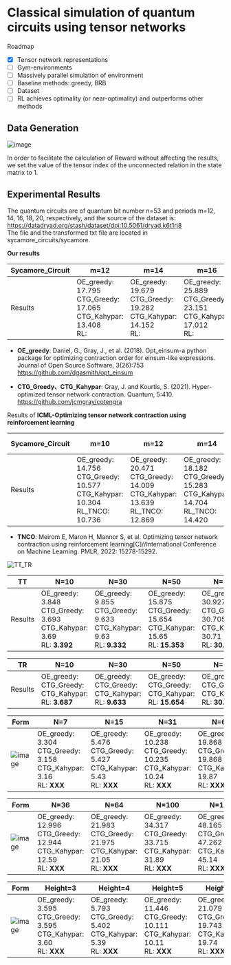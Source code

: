 # Classical simulation of quantum circuits using tensor networks

Roadmap
- [x] Tensor network representations
- [ ] Gym-environments
- [ ] Massively parallel simulation of environment
- [ ] Baseline methods: greedy, BRB
- [ ] Dataset
- [ ] RL achieves optimality (or near-optimality) and outperforms other methods

## Data Generation

![image](https://user-images.githubusercontent.com/75991833/218404111-e23e9e9b-c2ac-4648-aa04-9a7208fa7693.png)

In order to facilitate the calculation of Reward without affecting the results, we set the value of the tensor index of the unconnected relation in the state matrix to 1.

## Experimental Results

The quantum circuits are of quantum bit number n=53 and periods m=12, 14, 16, 18, 20, respectively, and the source of the dataset is: https://datadryad.org/stash/dataset/doi:10.5061/dryad.k6t1rj8                                                                                                                                          
The file and the transformed txt file are located in sycamore_circuits/sycamore.

**Our results**

|Sycamore_Circuit|m=12|m=14|m=16|m=18|m=20|
|-------|------- | -----|------ |------ |------ |
|Results|OE_greedy: 17.795<br>CTG_Greedy: 17.065<br>CTG_Kahypar: 13.408<br>RL:|OE_greedy: 19.679<br>CTG_Greedy: 19.282<br>CTG_Kahypar: 14.152<br>RL:|OE_greedy: 25.889<br>CTG_Greedy: 23.151<br>CTG_Kahypar: 17.012<br>RL:|OE_greedy: 26.793<br>CTG_Greedy: 23.570<br>CTG_Kahypar: 17.684<br>RL:|OE_greedy: 26.491<br>CTG_Greedy: 25.623<br>CTG_Kahypar: 18.826<br>RL:|

- **OE_greedy**: Daniel, G., Gray, J., et al. (2018). Opt\_einsum-a python package for optimizing contraction order for einsum-like expressions. Journal of Open Source Software, 3(26):753
https://github.com/dgasmith/opt_einsum

- **CTG_Greedy、CTG_Kahypar**: Gray, J. and Kourtis, S. (2021). Hyper-optimized tensor network contraction. Quantum, 5:410.
https://github.com/jcmgray/cotengra

Results of **ICML-Optimizing tensor network contraction using reinforcement learning**

|Sycamore_Circuit|m=10|m=12|m=14|m=16(Not-Giving)|m=18(Not-Giving)|m=20|
|-------| ----|------- | -----|------ |------ |------ |
|Results|OE_greedy: 14.756<br>CTG_Greedy: 10.577<br>CTG_Kahypar: 10.304<br>RL_TNCO: 10.736|OE_greedy: 20.471<br>CTG_Greedy: 14.009<br>CTG_Kahypar: 13.639<br>RL_TNCO: 12.869|OE_greedy: 18.182<br>CTG_Greedy: 15.283<br>CTG_Kahypar: 14.704<br>RL_TNCO: 14.420|OE_greedy: <br>CTG_Greedy: <br>CTG_Kahypar: <br>RL_TNCO: |OE_greedy: <br>CTG_Greedy: <br>CTG_Kahypar: <br>RL_TNCO: |OE_greedy: 31.310<br>CTG_Greedy: 18.934<br>CTG_Kahypar: 18.765<br>RL_TNCO: 18.544|

- **TNCO**: Meirom E, Maron H, Mannor S, et al. Optimizing tensor network contraction using reinforcement learning[C]//International Conference on Machine Learning. PMLR, 2022: 15278-15292.



![TT_TR](https://user-images.githubusercontent.com/75991833/225349458-a374eee6-01ea-4bdc-8c37-341f4f5cf87d.png)

|TT|N=10|N=30|N=50|N=100|N=200|N=300|N=500|N=800|
|-------| ----|------- | -----|------| ----|------- | -----|------ |
|Results|OE_greedy: 3.848<br>CTG_Greedy: 3.693<br>CTG_Kahypar: 3.69<br>RL: **3.392**|OE_greedy: 9.855<br>CTG_Greedy: 9.633<br>CTG_Kahypar: 9.63<br>RL: **9.332** |OE_greedy: 15.875<br>CTG_Greedy: 15.654<br>CTG_Kahypar: 15.65<br>RL: **15.353**|OE_greedy: 30.927<br>CTG_Greedy: 30.705<br>CTG_Kahypar: 30.71<br>RL: **30.404**|OE_greedy: 61.030<br>CTG_Greedy: 60.808<br>CTG_Kahypar: 60.81<br>RL: **xxx**|OE_greedy:  91.133<br>CTG_Greedy: 90.911<br>CTG_Kahypar: 90.91<br>RL: **xxx**|OE_greedy: 151.339<br>CTG_Greedy: 151.337<br>CTG_Kahypar: 151.12<br>RL: **xxx**|OE_greedy: 241.648<br>CTG_Greedy: 241.426<br>CTG_Kahypar: 241.43<br>RL: **xxx**|

|TR|N=10|N=30|N=50|N=100|N=200|N=300|N=500|N=800|
|-------| ----|------- | -----|------| ----|------- | -----|------ |
|Results|OE_greedy: <br>CTG_Greedy: <br>CTG_Kahypar: <br>RL: **3.687**|OE_greedy: <br>CTG_Greedy: <br>CTG_Kahypar: <br>RL: **9.633** |OE_greedy: <br>CTG_Greedy: <br>CTG_Kahypar: <br>RL: **15.654**|OE_greedy: <br>CTG_Greedy: <br>CTG_Kahypar: <br>RL: **30.705**|OE_greedy: <br>CTG_Greedy: <br>CTG_Kahypar: <br>RL: **xxx**|OE_greedy:  <br>CTG_Greedy: <br>CTG_Kahypar: <br>RL: **xxx**|OE_greedy: <br>CTG_Greedy: <br>CTG_Kahypar: <br>RL: **xxx**|OE_greedy: <br>CTG_Greedy: <br>CTG_Kahypar: <br>RL: **xxx**|


|Form|N=7|N=15|N=31|N=63|N=127|N=255|
|-------| ----|------- | -----|------ |------ |------ |
|![image](https://user-images.githubusercontent.com/75991833/226081000-e507cc10-5c7f-4268-8f7a-418b8de0faa4.png)|OE_greedy: 3.304<br>CTG_Greedy: 3.158<br>CTG_Kahypar: 3.16<br>RL: **XXX**|OE_greedy: 5.476<br>CTG_Greedy: 5.427<br>CTG_Kahypar: 5.43<br>RL: **XXX**|OE_greedy: 10.238<br>CTG_Greedy: 10.235<br>CTG_Kahypar: 10.24<br>RL: **XXX**|OE_greedy: 19.868<br>CTG_Greedy: 19.868<br>CTG_Kahypar: 19.87<br>RL: **XXX**|OE_greedy: 39.134<br>CTG_Greedy: 39.134<br>CTG_Kahypar: 39.13<br>RL: **XXX**|OE_greedy: 77.666<br>CTG_Greedy: 77.666<br>CTG_Kahypar: 77.67<br>RL: **XXX**|

|Form|N=36|N=64|N=100|N=144|N=196|N=256|
|-------| ----|------- | -----|------ |------ |------ |
|![image](https://user-images.githubusercontent.com/75991833/226536052-66cb5a8b-cbeb-4f5e-8842-389f03c8b40f.png)|OE_greedy: 12.996<br>CTG_Greedy: 12.944<br>CTG_Kahypar: 12.59<br>RL: **XXX**|OE_greedy: 21.983<br>CTG_Greedy: 21.975<br>CTG_Kahypar: 21.05<br>RL: **XXX**|OE_greedy: 34.317<br>CTG_Greedy: 33.715<br>CTG_Kahypar: 31.89<br>RL: **XXX**|OE_greedy: 48.165<br>CTG_Greedy: 47.262<br>CTG_Kahypar: 45.14<br>RL: **XXX**|OE_greedy: 64.420<br>CTG_Greedy: 64.420<br>CTG_Kahypar: 60.79<br>RL: **XXX**|OE_greedy: 83.084<br>CTG_Greedy: 82.783<br>CTG_Kahypar: 78.85<br>RL: **XXX**|


|Form|Height=3|Height=4|Height=5|Height=6|Height=7|Height=8|
|-------| ----|------- | -----|------ |------ |------ |
|![image](https://user-images.githubusercontent.com/75991833/226824572-fe768e1b-6314-4299-a03d-fc004d6cb4c5.png)|OE_greedy: 3.595<br>CTG_Greedy: 3.595<br>CTG_Kahypar: 3.60<br>RL: **XXX**|OE_greedy: 5.793<br>CTG_Greedy: 5.402<br>CTG_Kahypar: 5.39<br>RL: **XXX**|OE_greedy: 11.446<br>CTG_Greedy: 10.111<br>CTG_Kahypar: 10.11<br>RL: **XXX**|OE_greedy: 21.079<br>CTG_Greedy: 19.743<br>CTG_Kahypar: 19.74<br>RL: **XXX**|OE_greedy: 39.009<br>CTG_Greedy: 39.009<br>CTG_Kahypar: 39.01<br>RL: **XXX**|OE_greedy: 77.541<br>CTG_Greedy: 77.541<br>CTG_Kahypar: 77.54<br>RL: **XXX**|
